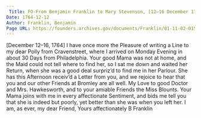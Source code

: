 ```yaml
---
 Title: FO-From Benjamin Franklin to Mary Stevenson, [12–16 December 1764]
Date: 1764-12-12
Author: Franklin, Benjamin
Page URL: https://founders.archives.gov/documents/Franklin/01-11-02-0150
---
```


[December 12–16, 1764]
I have once more the Pleasure of writing a Line to my dear Polly from Cravenstreet, where I arrived on Monday Evening in about 30 Days from Philadelphia. Your good Mama was not at home, and the Maid could not tell where to find her, so I sat me down and waited her Return, when she was a good deal surpriz’d to find me in her Parlour. She has this Afternoon receiv’d a Letter from you, and we rejoice to hear that you and our other Friends at Bromley are all well. My Love to good Doctor and Mrs. Hawkesworth, and to your amiable Friends the Miss Blounts. Your Mama joins with me in every affectionate Sentiment, and bids me tell you that she is indeed but poorly, yet better than she was when you left her. I am, as ever, my dear Friend, Yours affectionately
B Franklin

